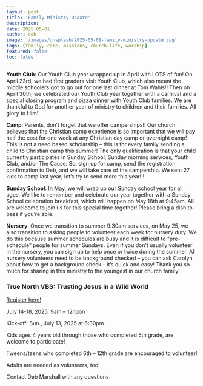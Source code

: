 ```yaml
---
layout: post
title: 'Family Ministry Update'
description:
date: 2025-05-01
author: deb
image: '/images/unsplash/2025-05-01-family-ministry-update.jpg'
tags: [family, care, missions, church-life, worship]
featured: false
toc: false
---
```


**Youth Club**: Our Youth Club year wrapped up in April with LOTS of fun! On April 23rd, we had first graders visit Youth Club, which also meant the middle schoolers got to go out for one last dinner at Tom Wahls!! Then on April 30th, we celebrated our Youth Club year together with a carnival and a special closing program and pizza dinner with Youth Club families. We are thankful to God for another year of ministry to children and their families. All glory to Him! 

**Camp**: Parents, don’t forget that we offer camperships!! Our church believes that the Christian camp experience is so important that we will pay half the cost for one week at any Christian day camp or overnight camp! This is not a need based scholarship – this is for every family sending a child to Christian camp this summer! The only qualification is that your child currently participates in Sunday School, Sunday morning services, Youth Club, and/or The Cause.  So, sign up for camp, send the registration confirmation to Deb, and we will take care of the campership. We sent 27 kids to camp last year; let’s try to send more this year!!!

**Sunday School**: In May, we will wrap up our Sunday school year for all ages. We like to remember and celebrate our year together with a Sunday School celebration breakfast, which will happen on May 18th at 9:45am. All are welcome to join us for this special time together! Please bring a dish to pass if you’re able. 

**Nursery**: Once we transition to summer 9:30am services, on May 25, we also transition to asking people to volunteer each week for nursery duty. We do this because summer schedules are busy and it is difficult to “pre-schedule” people for summer Sundays. Even if you don’t usually volunteer in the nursery, you can sign up to help once or twice during the summer. All nursery volunteers need to be background checked – you can ask Carolyn about how to get a background check – it’s quick and easy! Thank you so much for sharing in this ministry to the youngest in our church family!

### True North VBS: Trusting Jesus in a Wild World

[Register here!](https://uccdga.churchcenter.com/registrations/events/2772543)

July 14-18, 2025, 9am – 12noon

Kick-off: Sun., July 13, 2025 at 6:30pm

Kids ages 4 years old through those who completed 5th grade, are welcome to participate! 

Tweens/teens who completed 6th – 12th grade are encouraged to volunteer!

Adults are needed as volunteers, too!

Contact Deb Marshall with any questions
